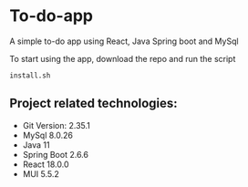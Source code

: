 # To-do-app
A simple to-do app using React, Java Spring boot and MySql

To start using the app, download the repo and run the script
```
install.sh
```

## Project related technologies:
- Git Version: 2.35.1
- MySql 8.0.26
- Java 11
- Spring Boot 2.6.6
- React 18.0.0
- MUI 5.5.2